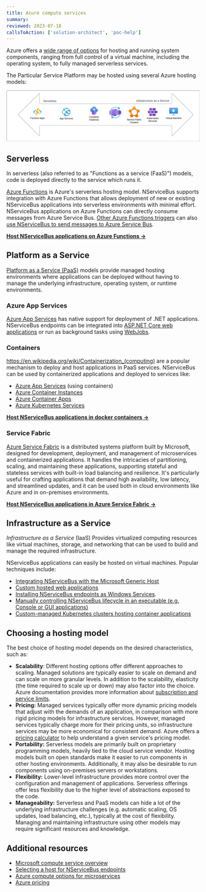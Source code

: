```yaml
---
title: Azure compute services
summary:
reviewed: 2023-07-18
callsToAction: ['solution-architect', 'poc-help']
---
```


Azure offers a [wide range of options](https://learn.microsoft.com/en-us/azure/architecture/guide/technology-choices/compute-decision-tree) for hosting and running system components, ranging from full control of a virtual machine, including the operating system, to fully managed serverless services.

The Particular Service Platform may be hosted using several Azure hosting models:

![](azure-compute-overview.png)

## Serverless

In serverless (also referred to as "Functions as a service (FaaS)") models, code is deployed directly to the service which runs it.

[Azure Functions](https://azure.microsoft.com/en-us/products/functions) is Azure's serverless hosting model. NServiceBus supports integration with Azure Functions that allows deployment of new or existing NServiceBus applications into serverless environments with minimal effort. NServiceBus applications on Azure Functions can directly consume messages from Azure Service Bus. [Other Azure Functions triggers](https://learn.microsoft.com/en-us/azure/azure-functions/functions-triggers-bindings?tabs=csharp) can also [use NServiceBus to send messages to Azure Service Bus](https://docs.particular.net/nservicebus/hosting/azure-functions-service-bus/#basic-usage-dispatching-outside-a-message-handler).

[**Host NServiceBus applications on Azure Functions →**](/nservicebus/hosting/azure-functions-service-bus/)

## Platform as a Service

[Platform as a Service (PaaS)](https://en.wikipedia.org/wiki/Platform_as_a_service) models provide managed hosting environments where applications can be deployed without having to manage the underlying infrastructure, operating system, or runtime environments.

### Azure App Services

[Azure App Services](https://azure.microsoft.com/en-us/products/app-service/) has native support for deployment of .NET applications. NServiceBus endpoints can be integrated into [ASP.NET Core web applications](/nservicebus/hosting/asp-net.md) or run as background tasks using [WebJobs](https://learn.microsoft.com/en-us/azure/app-service/webjobs-create).

### Containers

https://en.wikipedia.org/wiki/Containerization_(computing) are a popular mechanism to deploy and host applications in PaaS services. NServiceBus can be used by containerized applications and deployed to services like:

* [Azure App Services](https://azure.microsoft.com/en-us/products/app-service/) (using containers)
* [Azure Container Instances](https://azure.microsoft.com/en-us/products/container-instances/)
* [Azure Container Apps](https://azure.microsoft.com/en-us/products/container-apps/)
* [Azure Kubernetes Services](https://azure.microsoft.com/en-us/products/kubernetes-service/)

[**Host NServiceBus applications in docker containers →**](/nservicebus/hosting/docker-host/)

### Service Fabric

[Azure Service Fabric](https://azure.microsoft.com/en-us/products/service-fabric/) is a distributed systems platform built by Microsoft, designed for development, deployment, and management of microservices and containerized applications. It handles the intricacies of partitioning, scaling, and maintaining these applications, supporting stateful and stateless services with built-in load balancing and resilience. It's particularly useful for crafting applications that demand high availability, low latency, and streamlined updates, and it can be used both in cloud environments like Azure and in on-premises environments.

[**Host NServiceBus applications in Azure Service Fabric →**](/nservicebus/hosting/service-fabric-hosting/)

## Infrastructure as a Service

_Infrastructure as a Service_ (IaaS) Provides virtualized computing resources like virtual machines, storage, and networking that can be used to build and manage the required infrastructure.

NServiceBus applications can easily be hosted on virtual machines. Popular techniques include:

* [Integrating NServiceBus with the Microsoft Generic Host](/nservicebus/hosting/extensions-hosting.md)
* [Custom hosted web applications](/nservicebus/hosting/web-application.md)
* [Installing NServiceBus endpoints as Windows Services](/nservicebus/hosting/windows-service.md).
* [Manually controlling NServiceBus lifecycle in an executable (e.g. Console or GUI applications)](/nservicebus/hosting/#self-hosting)
* [Custom-managed Kubernetes clusters hosting container applications](/nservicebus/hosting/docker-host)

## Choosing a hosting model

The best choice of hosting model depends on the desired characteristics, such as:

* **Scalability**: Different hosting options offer different approaches to scaling. Managed solutions are typically easier to scale on demand and can scale on more granular levels. In addition to the scalability, elasticity (the time required to scale up or down) may also factor into the choice. Azure documentation provides more information about [subscription and service limits](https://learn.microsoft.com/en-us/azure/azure-resource-manager/management/azure-subscription-service-limits).
* **Pricing:** Managed services typically offer more dynamic pricing models that adjust with the demands of an application, in comparison with more rigid pricing models for infrastructure services. However, managed services typically charge more for their pricing units, so infrastructure services may be more economical for consistent demand. Azure offers a [pricing calculator](https://azure.microsoft.com/en-us/pricing/calculator/) to help understand a given service's pricing model.
* **Portability:** Serverless models are primarily built on proprietary programming models, heavily tied to the cloud service vendor. Hosting models built on open standards make it easier to run components in other hosting environments. Additionally, it may also be desirable to run components using on-premises servers or workstations.
* **Flexibility:** Lower-level infrastructure provides more control over the configuration and management of applications. Serverless offerings offer less flexibility due to the higher level of abstractions exposed to the code.
* **Manageability:** Serverless and PaaS models can hide a lot of the underlying infrastructure challenges (e.g. automatic scaling, OS updates, load balancing, etc.), typically at the cost of flexibility. Managing and maintaining infrastructure using other models may require significant resources and knowledge.

## Additional resources

* [Microsoft compute service overview](https://learn.microsoft.com/en-us/azure/architecture/guide/technology-choices/compute-decision-tree)
* [Selecting a host for NServiceBus endpoints](/nservicebus/hosting/selecting.md)
* [Azure compute options for microservices](https://learn.microsoft.com/en-us/azure/architecture/microservices/design/compute-options)
* [Azure pricing](https://azure.microsoft.com/en-us/pricing/)
